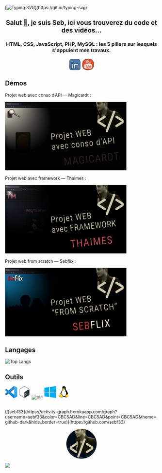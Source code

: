 [![Typing SVG](https://readme-typing-svg.demolab.com?font=MonoLisa&size=18&pause=1000&color=CBC5AD&center=true&width=435&lines=Bienvenue+dans+mon+atelier+du+d%C3%A9v+!)](https://git.io/typing-svg)

<h2 align="center">Salut 👋, je suis Seb, ici vous trouverez du code et des vidéos...</h2>
<h3 align="center">HTML, CSS, JavaScript, PHP, MySQL : les 5 piliers sur lesquels s'appuient mes travaux.</h2>

<p align="center">
  <a href="https://www.linkedin.com/in/sébastien-flouriot-99aa75205" target="blank"><img align="center" src="https://raw.githubusercontent.com/sebf33/sebf33/master/assets/linkedin.svg" alt="Medium" height="40" width="40" /></a> <a href="https://www.youtube.com/channel/UCjwYESom5l53m9kS_OOnVqw" target="blank"><img align="center" src="https://raw.githubusercontent.com/sebf33/sebf33/master/assets/youtube.svg" alt="Medium" height="40" width="40" /></a>
</p>

## Démos

Projet web avec conso d’API — Magicardt :

[![Projet web avec conso d’API — Magicardt](https://raw.githubusercontent.com/sebf33/sebf33/master/assets/magicardt.png)](https://youtu.be/wl5Ld7shHVw "Projet web avec conso d’API — Magicardt")

Projet web avec framework — Thaimes :

[![Projet web avec framework — Thaimes](https://raw.githubusercontent.com/sebf33/sebf33/master/assets/thaimes.png)](https://youtu.be/_hl4ums-3L0 "Projet web avec framework — Thaimes")

Projet web from scratch — Sebflix :

[![Projet web from scratch — Sebflix](https://raw.githubusercontent.com/sebf33/sebf33/master/assets/sebflix.png)](https://youtu.be/9nsG9OynBxs "Projet web from scratch — Sebflix")

## Langages

![Top Langs](https://github-readme-stats.vercel.app/api/top-langs/?username=sebf33&layout=compact)

## Outils

<code><img src="https://raw.githubusercontent.com/sebf33/sebf33/master/assets/vsc.png" height="40"></code>
<code><img src="https://raw.githubusercontent.com/devicons/devicon/master/icons/bash/bash-original.svg" alt="bash" width="40" height="40"/></code>
<code><img src="https://www.vectorlogo.zone/logos/git-scm/git-scm-icon.svg" alt="git" width="40" height="40"/></code>
<code><img src="https://raw.githubusercontent.com/devicons/devicon/master/icons/windows8/windows8-original.svg" alt="windows8" width="40" height="40"/></code>
<code><img src="https://raw.githubusercontent.com/devicons/devicon/master/icons/linux/linux-original.svg" alt="linux" width="40" height="40"/></code>

<br/>
[![sebf33](https://activity-graph.herokuapp.com/graph?username=sebf33&color=CBC5AD&line=CBC5AD&point=CBC5AD&theme=github-dark&hide_border=true)](https://github.com/sebf33)
<br/>

<p align="center">
  <img align="center" width="100" src="https://raw.githubusercontent.com/sebf33/sebf33/master/assets/avatar.png" />
</p>

![](https://komarev.com/ghpvc/?username=sebf33)
